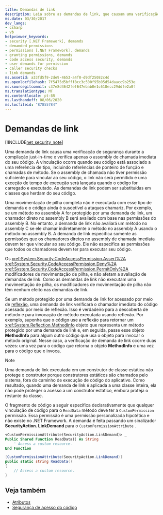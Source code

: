 ```yaml
---
title: Demandas de link
description: Leia sobre as demandas de link, que causam uma verificação de segurança durante a compilação JIT (just-in-time) e examina apenas o assembly de chamada imediata do seu código.
ms.date: 03/30/2017
dev_langs:
- csharp
- vb
helpviewer_keywords:
- security [.NET Framework], demands
- demanded permissions
- permissions [.NET Framework], demands
- granting permissions, demands
- code access security, demands
- user demands for permission
- caller security checks
- link demands
ms.assetid: a33fd5f9-2de9-4653-a4f0-d9df25082c4d
ms.openlocfilehash: 7f5475d5bfff8cc3c500f95b05d54daacc9b253e
ms.sourcegitcommit: c37e8d4642fef647ebab0e1c618ecc29ddfe2a0f
ms.translationtype: MT
ms.contentlocale: pt-BR
ms.lasthandoff: 08/06/2020
ms.locfileid: "87855784"
---
```

# <a name="link-demands"></a>Demandas de link

[!INCLUDE[net_security_note](../../../includes/net-security-note-md.md)]  
  
 Uma demanda de link causa uma verificação de segurança durante a compilação just-in-time e verifica apenas o assembly de chamada imediata do seu código. A vinculação ocorre quando seu código está associado a uma referência de tipo, incluindo referências de ponteiro de função e chamadas de método. Se o assembly de chamada não tiver permissão suficiente para vincular ao seu código, o link não será permitido e uma exceção de tempo de execução será lançada quando o código for carregado e executado. As demandas de link podem ser substituídas em classes que herdam do seu código.  
  
 Uma movimentação de pilha completa não é executada com esse tipo de demanda e o código ainda é suscetível a ataques chamariz. Por exemplo, se um método no assembly A for protegido por uma demanda de link, um chamador direto no assembly B será avaliado com base nas permissões do assembly B.  No entanto, a demanda de link não avaliará um método no assembly C se ele chamar indiretamente o método no assembly A usando o método no assembly B. A demanda de link especifica somente as permissões que os chamadores diretos no assembly de chamada imediata devem ter que vincular ao seu código. Ele não especifica as permissões que todos os chamadores devem ter para executar seu código.  
  
 Os <xref:System.Security.CodeAccessPermission.Assert%2A> <xref:System.Security.CodeAccessPermission.Deny%2A> <xref:System.Security.CodeAccessPermission.PermitOnly%2A> modificadores de movimentação de pilha, e não afetam a avaliação de demandas de link.  Como as demandas de link não executam uma movimentação de pilha, os modificadores de movimentação de pilha não têm nenhum efeito nas demandas de link.  
  
 Se um método protegido por uma demanda de link for acessado por meio de [reflexão](../reflection-and-codedom/reflection.md), uma demanda de link verificará o chamador imediato do código acessado por meio de reflexão. Isso é verdadeiro para a descoberta de método e para invocação de método executada usando reflexão. Por exemplo, suponha que o código use a reflexão para retornar um <xref:System.Reflection.MethodInfo> objeto que representa um método protegido por uma demanda de link e, em seguida, passe esse objeto **MethodInfo** para algum outro código que usa o objeto para invocar o método original. Nesse caso, a verificação de demanda de link ocorre duas vezes: uma vez para o código que retorna o objeto **MethodInfo** e uma vez para o código que o invoca.  
  
> [!NOTE]
> Uma demanda de link executada em um construtor de classe estática não protege o construtor porque construtores estáticos são chamados pelo sistema, fora do caminho de execução de código do aplicativo. Como resultado, quando uma demanda de link é aplicada a uma classe inteira, ela não pode proteger o acesso a um construtor estático, embora proteja o restante da classe.  
  
 O fragmento de código a seguir especifica declarativamente que qualquer vinculação de código para o `ReadData` método deve ter a `CustomPermission` permissão. Essa permissão é uma permissão personalizada hipotética e não existe no .NET Framework. A demanda é feita passando um sinalizador **SecurityAction. LinkDemand** para o `CustomPermissionAttribute` .  
  
```vb  
<CustomPermissionAttribute(SecurityAction.LinkDemand)> _  
Public Shared Function ReadData() As String  
    ' Access a custom resource.  
End Function
```  
  
```csharp  
[CustomPermissionAttribute(SecurityAction.LinkDemand)]  
public static string ReadData()  
{  
    // Access a custom resource.  
}  
```  
  
## <a name="see-also"></a>Veja também

- [Atributos](../../standard/attributes/index.md)
- [Segurança de acesso do código](code-access-security.md)
